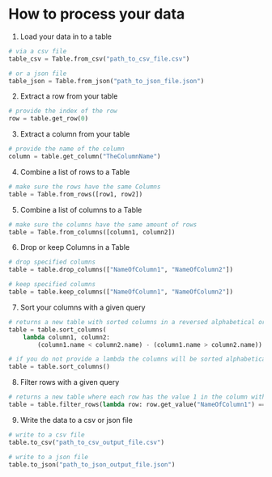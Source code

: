 # How to process your data

1. Load your data in to a table

```python
# via a csv file
table_csv = Table.from_csv("path_to_csv_file.csv")

# or a json file
table_json = Table.from_json("path_to_json_file.json")
```

2. Extract a row from your table

```python
# provide the index of the row
row = table.get_row(0)
```

3. Extract a column from your table

```python
# provide the name of the column
column = table.get_column("TheColumnName")
```

4. Combine a list of rows to a Table

```python
# make sure the rows have the same Columns
table = Table.from_rows([row1, row2])
```

5. Combine a list of columns to a Table

```python
# make sure the columns have the same amount of rows
table = Table.from_columns([column1, column2])
```

6. Drop or keep Columns in a Table

```python
# drop specified columns
table = table.drop_columns(["NameOfColumn1", "NameOfColumn2"])

# keep specified columns
table = table.keep_columns(["NameOfColumn1", "NameOfColumn2"])
```

7. Sort your columns with a given query

```python
# returns a new table with sorted columns in a reversed alphabetical order
table = table.sort_columns(
    lambda column1, column2:
        (column1.name < column2.name) - (column1.name > column2.name))

# if you do not provide a lambda the columns will be sorted alphabetically
table = table.sort_columns()
```

8. Filter rows with a given query

```python
# returns a new table where each row has the value 1 in the column with the name "NameOfColumn1"
table = table.filter_rows(lambda row: row.get_value("NameOfColumn1") == 1)
```

9. Write the data to a csv or json file

```python
# write to a csv file
table.to_csv("path_to_csv_output_file.csv")

# write to a json file
table.to_json("path_to_json_output_file.json")
```
